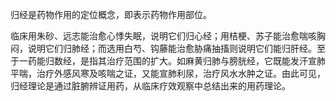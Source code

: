 归经是药物作用的定位概念，即表示药物作用部位。

临床用朱砂、远志能治愈心悸失眠，说明它们归心经；用桔梗、苏子能治愈喘咳胸闷，说明它们归肺经；而选用白芍、钩藤能治愈胁痛抽搐则说明它们能归肝经。至于一药能归数经，是指其治疗范围的扩大。如麻黄归肺与膀胱经，它既能发汗宣肺平喘，治疗外感风寒及咳喘之证，又能宣肺利尿，治疗风水水肿之证。由此可见，归经理论是通过脏腑辨证用药，从临床疗效观察中总结出来的用药理论。